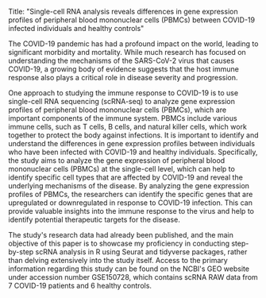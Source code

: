 Title: "Single-cell RNA analysis reveals differences in gene expression profiles of peripheral blood mononuclear cells (PBMCs) between COVID-19 infected individuals and healthy controls"

The COVID-19 pandemic has had a profound impact on the world, leading to significant morbidity and mortality. While much research has focused on understanding the mechanisms of the SARS-CoV-2 virus that causes COVID-19, a growing body of evidence suggests that the host immune response also plays a critical role in disease severity and progression.

One approach to studying the immune response to COVID-19 is to use single-cell RNA sequencing (scRNA-seq) to analyze gene expression profiles of peripheral blood mononuclear cells (PBMCs), which are important components of the immune system. PBMCs include various immune cells, such as T cells, B cells, and natural killer cells, which work together to protect the body against infections. It is important to identify and understand the differences in gene expression profiles between individuals who have been infected with COVID-19 and healthy individuals. Specifically, the study aims to analyze the gene expression of peripheral blood mononuclear cells (PBMCs) at the single-cell level, which can help to identify specific cell types that are affected by COVID-19 and reveal the underlying mechanisms of the disease. By analyzing the gene expression profiles of PBMCs, the researchers can identify the specific genes that are upregulated or downregulated in response to COVID-19 infection. This can provide valuable insights into the immune response to the virus and help to identify potential therapeutic targets for the disease.

The study's research data had already been published, and the main objective of this paper is to showcase my proficiency in conducting step-by-step scRNA analysis in R using Seurat and tidyverse packages, rather than delving extensively into the study itself. Access to the primary information regarding this study can be found on the NCBI's GEO website under accession number GSE150728, which contains scRNA RAW data from 7 COVID-19 patients and 6 healthy controls.
